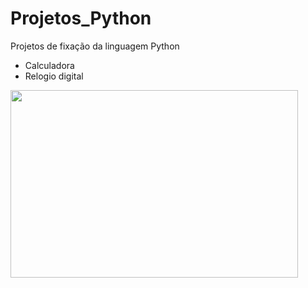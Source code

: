 # Projetos_Python

Projetos de fixação da linguagem Python 

- Calculadora
- Relogio digital

<p align="">
  <img width="460" height="300" src="https://cdn.discordapp.com/attachments/685641595428536322/1026630313960554716/image0.gif">
</p>
